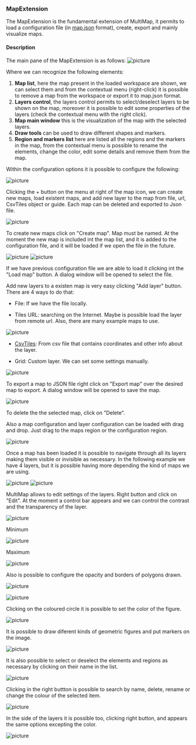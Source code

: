 ### MapExtension


The MapExtension is the fundamental extension of MultiMap, it permits to load a configuration file (in [map.json](https://github.com/gherardovarando/map.schema.json) format), create, export and mainly visualize maps.

#### Description
The main pane of the MapExtension is as follows:
![picture](images/menumap.png)

Where we can recognize the following elements:
1. **Map list**, here the map present in the loaded workspace are shown, we can select them and from the contextual menu (right-click) it is possible to remove a map from the workspace or export it to map.json format.
2. **Layers control**, the layers control permits to select/deselect layers to be shown on the map, moreover it is possible to edit some properties of the layers (check the contextual menu with the right click).
3. **Map main window** this is the visualization of the map with the selected layers.
4. **Draw tools** can be used to draw different shapes and markers.
5. **Region and markers list** here are listed all the regions and the markers in the map, from the contextual menu is possible to rename the elements, change the color, edit some details and remove them from the map.



Within the configuration options it is possible to configure the following:


![picture](images/configuracion.png)

Clicking the + button on the menu at right of the map icon, we can create new maps, load existent maps, and add new layer to the map from file, url, CsvTiles object or guide. Each map can be deleted and exported to Json file.

![picture](images/rightmenu.png)

To create new maps click on "Create map". Map must be named. At the moment the new map is included int the map list, and it is added to the configuration file, and it will be loaded if we open the file in the future.

![picture](images/mapname.png) ![picture](images/map1created.png)

If we have previous configuration file we are able to load it clicking int the "Load map" button. A dialog window will be opened to select the file.

Add new layers to a existen map is very easy clicking "Add layer" button. There are 4 ways to do that:

- File: If we have the file locally.

- Tiles URL: searching on the Internet. Maybe is possible load the layer from remote url. Also, there are many example maps to use.

![picture](images/layerfromurl.png)

- [CsvTiles](https://github.com/gherardovarando/leaflet-csvtiles): From csv file that contains coordinates and other info about the layer.

- Grid: Custom layer. We can set some settings manually.

![picture](images/gridlayer.png)

To export a map to JSON file right click on "Export map" over the desired map to export. A dialog window will be opened to save the map.

 ![picture](images/deleteandexport.png)

 To delete the the selected map, click on "Delete".

Also a map configuration and layer configuration can be loaded with drag and drop. Just drag to the maps region or the configuration region.

![picture](images/dragdrop.png)


Once a map has been loaded it is possible to navigate through all its layers making them visible or invisible as necessary. In the following example we have 4 layers, but it is possible having more depending the kind of maps we are using.


![picture](images/4layers.png)          ![picture](images/mapoptions.png)


MultiMap allows to edit settings of the layers. Right button and click on "Edit". At the moment a control bar appears and we can control the contrast and the transparency of the layer.


![picture](images/edit.png)

Minimum

![picture](images/contrastmin.png)

Maximum

![picture](images/contrastmax.png)

Also is possible to configure the opacity and borders of polygons drawn.

![picture](images/polygonsmin.png)

![picture](images/polygonsconfigured.png)

Clicking on the coloured circle it is possible to set the color of the figure.

![picture](images/setcolour.png)

It is possible to draw diferent kinds of geometric figures and put markers on the image.

![picture](images/regionandmarkers.png)


It is also possible to select or deselect the elements and regions as necessary by clicking on their name in the list.

![picture](images/selecteditems.png)

Clicking in the right buttton is possible to search by name, delete, rename or change the colour of the selected item.

![picture](images/rightbutton.png)

In the side of the layers it is possible too, clicking right button, and appears the same options excepting the color.

![picture](images/rightclicklayers.png)
